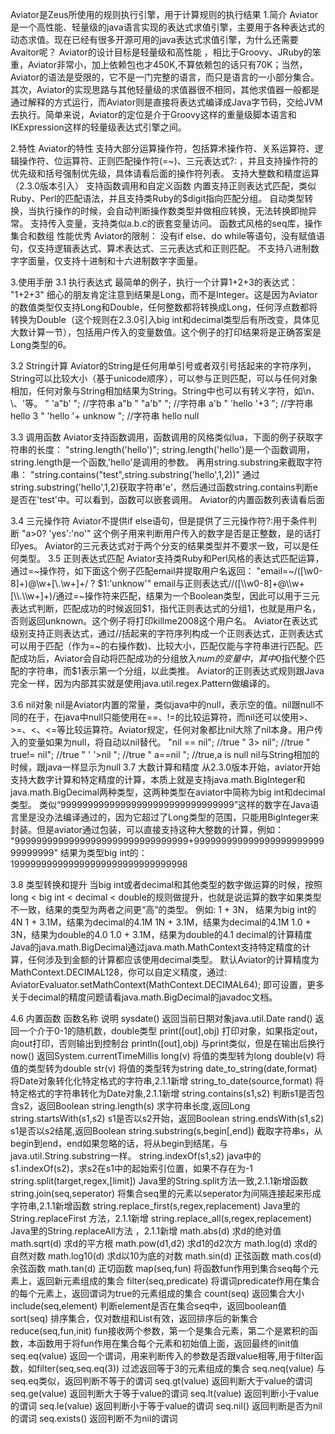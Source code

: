 Aviator是Zeus所使用的规则执行引擎，用于计算规则的执行结果
1.简介
Aviator是一个高性能、轻量级的java语言实现的表达式求值引擎，主要用于各种表达式的动态求值。现在已经有很多开源可用的java表达式求值引擎，为什么还需要Avaitor呢？
Aviator的设计目标是轻量级和高性能 ，相比于Groovy、JRuby的笨重，Aviator非常小，加上依赖包也才450K,不算依赖包的话只有70K；当然，Aviator的语法是受限的，它不是一门完整的语言，而只是语言的一小部分集合。
其次，Aviator的实现思路与其他轻量级的求值器很不相同，其他求值器一般都是通过解释的方式运行，而Aviator则是直接将表达式编译成Java字节码，交给JVM去执行。简单来说，Aviator的定位是介于Groovy这样的重量级脚本语言和IKExpression这样的轻量级表达式引擎之间。

2.特性
Aviator的特性
支持大部分运算操作符，包括算术操作符、关系运算符、逻辑操作符、位运算符、正则匹配操作符(=~)、三元表达式?: ，并且支持操作符的优先级和括号强制优先级，具体请看后面的操作符列表。
支持大整数和精度运算（2.3.0版本引入）
支持函数调用和自定义函数
内置支持正则表达式匹配，类似Ruby、Perl的匹配语法，并且支持类Ruby的$digit指向匹配分组。
自动类型转换，当执行操作的时候，会自动判断操作数类型并做相应转换，无法转换即抛异常。
支持传入变量，支持类似a.b.c的嵌套变量访问。
函数式风格的seq库，操作集合和数组
性能优秀
Aviator的限制：
没有if else、do while等语句，没有赋值语句，仅支持逻辑表达式、算术表达式、三元表达式和正则匹配。
不支持八进制数字字面量，仅支持十进制和十六进制数字字面量。




3.使用手册
3.1 执行表达式
最简单的例子，执行一个计算1+2+3的表达式：
"1+2+3"
细心的朋友肯定注意到结果是Long，而不是Integer。这是因为Aviator的数值类型仅支持Long和Double，任何整数都将转换成Long，任何浮点数都将转换为Double（这个规则在2.3.0引入big int和decimal类型后有所改变，具体见大数计算一节），包括用户传入的变量数值。这个例子的打印结果将是正确答案是Long类型的6。



3.2 String计算
Aviator的String是任何用单引号或者双引号括起来的字符序列，String可以比较大小（基于unicode顺序），可以参与正则匹配，可以与任何对象相加，任何对象与String相加结果为String。String中也可以有转义字符，如\n、\\、\'等。
" 'a\"b' ";   //字符串 a"b
" \"a\'b\" ";  //字符串 a'b
" 'hello '+3 ";  //字符串 hello 3
" 'hello '+ unknow ";  //字符串 hello null

3.3 调用函数
Aviator支持函数调用，函数调用的风格类似lua，下面的例子获取字符串的长度：
"string.length('hello')";
string.length('hello')是一个函数调用，string.length是一个函数,'hello'是调用的参数。
再用string.substring来截取字符串：
"string.contains(\"test\",string.substring('hello',1,2))"
通过string.substring('hello',1,2)获取字符串'e'，然后通过函数string.contains判断e是否在'test'中。可以看到，函数可以嵌套调用。
Aviator的内置函数列表请看后面


3.4 三元操作符
Aviator不提供if else语句，但是提供了三元操作符?:用于条件判断
"a>0? 'yes':'no'"
这个例子用来判断用户传入的数字是否是正整数，是的话打印yes。
Aviator的三元表达式对于两个分支的结果类型并不要求一致，可以是任何类型。
3.5 正则表达式匹配
Aviator支持类Ruby和Perl风格的表达式匹配运算，通过=~操作符，如下面这个例子匹配email并提取用户名返回：
"email=~/([\\w0-8]+)@\\w+[\\.\\w+]+/ ? $1:'unknow'"
email与正则表达式//([\\w0-8]+@\\w+[\\.\\w+]+)/通过=~操作符来匹配，结果为一个Boolean类型，因此可以用于三元表达式判断，匹配成功的时候返回$1，指代正则表达式的分组1，也就是用户名，否则返回unknown。这个例子将打印killme2008这个用户名。
Aviator在表达式级别支持正则表达式，通过//括起来的字符序列构成一个正则表达式，正则表达式可以用于匹配（作为=~的右操作数)、比较大小，匹配仅能与字符串进行匹配。匹配成功后，Aviator会自动将匹配成功的分组放入$num的变量中，其中$0指代整个匹配的字符串，而$1表示第一个分组，以此类推。
Aviator的正则表达式规则跟Java完全一样，因为内部其实就是使用java.util.regex.Pattern做编译的。


3.6 nil对象
nil是Aviator内置的常量，类似java中的null，表示空的值。nil跟null不同的在于，在java中null只能使用在==、!=的比较运算符，而nil还可以使用>、>=、<、<=等比较运算符。Aviator规定，任何对象都比nil大除了nil本身。用户传入的变量如果为null，将自动以nil替代。
"nil == nil";  //true
" 3> nil";    //true
" true!= nil";    //true
" ' '>nil ";  //true
" a==nil ";   //true,a is null
nil与String相加的时候，跟java一样显示为null
3.7 大数计算和精度
从2.3.0版本开始，aviator开始支持大数字计算和特定精度的计算，本质上就是支持java.math.BigInteger和java.math.BigDecimal两种类型，这两种类型在aviator中简称为big int和decimal类型。
类似“99999999999999999999999999999999”这样的数字在Java语言里是没办法编译通过的，因为它超过了Long类型的范围，只能用BigInteger来封装。但是aviator通过包装，可以直接支持这种大整数的计算，例如：
"99999999999999999999999999999999+99999999999999999999999999999999"
结果为类型big int的：
199999999999999999999999999999998

3.8 类型转换和提升
当big int或者decimal和其他类型的数字做运算的时候，按照 long < big int < decimal < double的规则做提升，也就是说运算的数字如果类型不一致，结果的类型为两者之间更“高”的类型。
例如:
1 + 3N， 结果为big int的4N
1 + 3.1M，结果为decimal的4.1M
1N + 3.1M，结果为decimal的4.1M
1.0 + 3N，结果为double的4.0
1.0 + 3.1M，结果为double的4.1
decimal的计算精度
Java的java.math.BigDecimal通过java.math.MathContext支持特定精度的计算，任何涉及到金额的计算都应该使用decimal类型。
默认Aviator的计算精度为MathContext.DECIMAL128，你可以自定义精度，通过:
 AviatorEvaluator.setMathContext(MathContext.DECIMAL64);
即可设置，更多关于decimal的精度问题请看java.math.BigDecimal的javadoc文档。



4.6 内置函数
函数名称	说明
sysdate()	返回当前日期对象java.util.Date
rand()	返回一个介于0-1的随机数，double类型
print([out],obj)	打印对象，如果指定out，向out打印，否则输出到控制台
println([out],obj)	与print类似，但是在输出后换行
now()	返回System.currentTimeMillis
long(v)	将值的类型转为long
double(v)	将值的类型转为double
str(v)	将值的类型转为string
date_to_string(date,format)	将Date对象转化化特定格式的字符串,2.1.1新增
string_to_date(source,format)	将特定格式的字符串转化为Date对象,2.1.1新增
string.contains(s1,s2)	判断s1是否包含s2，返回Boolean
string.length(s)	求字符串长度,返回Long
string.startsWith(s1,s2)	s1是否以s2开始，返回Boolean
string.endsWith(s1,s2)	s1是否以s2结尾,返回Boolean
string.substring(s,begin[,end])	截取字符串s，从begin到end，end如果忽略的话，将从begin到结尾，与java.util.String.substring一样。
string.indexOf(s1,s2)	java中的s1.indexOf(s2)，求s2在s1中的起始索引位置，如果不存在为-1
string.split(target,regex,[limit])	Java里的String.split方法一致,2.1.1新增函数
string.join(seq,seperator)	将集合seq里的元素以seperator为间隔连接起来形成字符串,2.1.1新增函数
string.replace_first(s,regex,replacement)	Java里的String.replaceFirst 方法，2.1.1新增
string.replace_all(s,regex,replacement)	Java里的String.replaceAll方法 ，2.1.1新增
math.abs(d)	求d的绝对值
math.sqrt(d)	求d的平方根
math.pow(d1,d2)	求d1的d2次方
math.log(d)	求d的自然对数
math.log10(d)	求d以10为底的对数
math.sin(d)	正弦函数
math.cos(d)	余弦函数
math.tan(d)	正切函数
map(seq,fun)	将函数fun作用到集合seq每个元素上，返回新元素组成的集合
filter(seq,predicate)	将谓词predicate作用在集合的每个元素上，返回谓词为true的元素组成的集合
count(seq)	返回集合大小
include(seq,element)	判断element是否在集合seq中，返回boolean值
sort(seq)	排序集合，仅对数组和List有效，返回排序后的新集合
reduce(seq,fun,init)	fun接收两个参数，第一个是集合元素，第二个是累积的函数，本函数用于将fun作用在集合每个元素和初始值上面，返回最终的init值
seq.eq(value)	返回一个谓词，用来判断传入的参数是否跟value相等,用于filter函数，如filter(seq,seq.eq(3)) 过滤返回等于3的元素组成的集合
seq.neq(value)	与seq.eq类似，返回判断不等于的谓词
seq.gt(value)	返回判断大于value的谓词
seq.ge(value)	返回判断大于等于value的谓词
seq.lt(value)	返回判断小于value的谓词
seq.le(value)	返回判断小于等于value的谓词
seq.nil()	返回判断是否为nil的谓词
seq.exists()	返回判断不为nil的谓词
